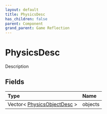 ```yaml
---
layout: default
title: PhysicsDesc
has_children: false
parent: Component
grand_parent: Game Reflection
---
```

# PhysicsDesc
Description 

## Fields

| Type | Name |
|:-------------|:--------------|
| Vector< [PhysicsObjectDesc](/docs/game-reflection/components/physics_object_desc) > | objects |

